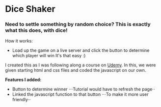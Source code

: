 # Dice Shaker
### Need to settle something by random choice? This is exactly what this does, with dice!
How it works:
- Load up the game on a live server and click the button to determine which player will win
It's that easy :)

I created this as I was following along a course on [Udemy](https://www.udemy.com/share/101qYwAEMedVdaRHwJ/). In this, we were given starting html and css files and coded the javascript on our own.

__Features I added:__
- Button to determine winner
⋅⋅⋅Tutorial would have to refresh the page⋅⋅
- Linked the javascript function to that button
⋅⋅⋅To make it more user friendly⋅⋅
